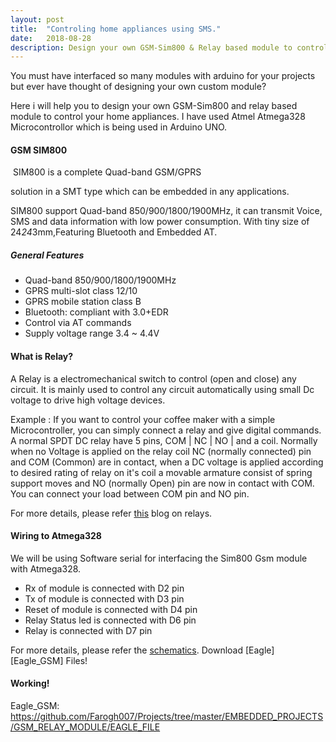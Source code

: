 ```yaml
---
layout: post
title:  "Controling home appliances using SMS."
date:   2018-08-28
description: Design your own GSM-Sim800 & Relay based module to control your home appliances.
---
```


<p class="intro"><span class="dropcap">Y</span>ou must have interfaced so many modules with arduino for your projects but ever have thought of designing your own custom  module?
</p>
<p class="intro">
Here i will help you to design your own GSM-Sim800 and relay based module to control your home appliances. I have used Atmel Atmega328 Microcontrollor which is being used in Arduino UNO.
</p>

#### GSM SIM800

<img src="{{ '/assets/img/Sim800.jpg' | prepend: site.baseurl }}" alt="">  SIM800 is a complete Quad-band GSM/GPRS

 solution in a SMT type which can be embedded in any applications.

SIM800 support Quad-band 850/900/1800/1900MHz, it can transmit Voice, SMS and data information with low power consumption. With tiny size of 24*24*3mm,Featuring Bluetooth and Embedded AT.


##### General Features
* Quad-band 850/900/1800/1900MHz
* GPRS multi-slot class 12/10
* GPRS mobile station class B
* Bluetooth: compliant with 3.0+EDR
* Control via AT commands
* Supply voltage range 3.4 ~ 4.4V


#### What is Relay?

A Relay is a electromechanical switch to control (open and close) any circuit. It is mainly used to control any circuit automatically using small Dc voltage to drive high voltage devices.

Example : If you want to control your coffee maker with a simple Microcontroller, you can simply connect a relay and give digital commands.
<img src="{{ '/assets/img/Relay.gif' | prepend: site.baseurl }}" alt=""> 
A normal SPDT DC relay have 5 pins, COM | NC | NO | and a coil. Normally when no Voltage is applied on the relay coil NC (normally connected) pin and COM (Common) are in contact, when a DC voltage is applied according to desired rating of relay on it's coil a movable armature consist of spring support moves and NO (normally Open) pin are now in contact with COM. You can connect your load between COM pin and NO pin.

For more details, please refer [this][Relay] blog on relays.


#### Wiring to Atmega328

We will be using Software serial for interfacing the Sim800 Gsm module with Atmega328.

* Rx of module is connected with D2 pin
* Tx of module is connected with D3 pin
* Reset of module is connected with D4 pin
* Relay Status led is connected with D6 pin
* Relay is connected with D7 pin

For more details, please refer the [schematics][Sch_GSM]. Download [Eagle][Eagle_GSM] Files!

#### Working!




[Sch_GSM]: https://github.com/Farogh007/Projects/blob/master/EMBEDDED_PROJECTS/GSM_RELAY_MODULE/EAGLE_FILE/Schematic.pdf
[Relay]: https://www.electronics-tutorials.ws/io/io_5.html
Eagle_GSM: https://github.com/Farogh007/Projects/tree/master/EMBEDDED_PROJECTS/GSM_RELAY_MODULE/EAGLE_FILE

